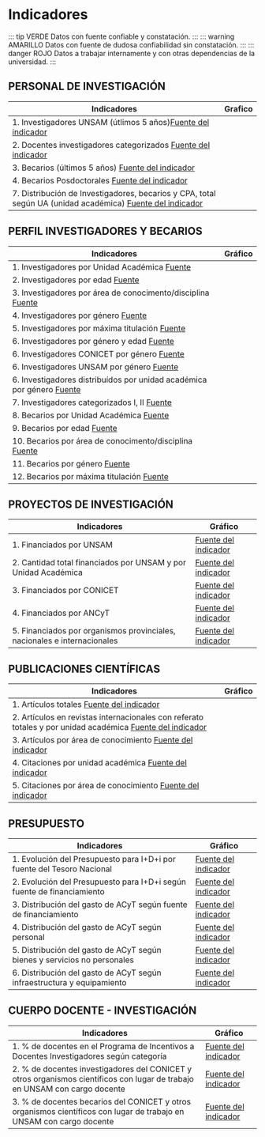 # Indicadores

::: tip VERDE
Datos con fuente confiable y constatación.
:::
::: warning AMARILLO
Datos con fuente de dudosa confiabilidad sin constatación.
:::
::: danger ROJO
Datos a trabajar internamente y con otras dependencias de la universidad.
:::

## PERSONAL DE INVESTIGACIÓN

| Indicadores                                                                                                                                                                                                                  | Grafico                                                                                                                                                        |
| ---------------------------------------------------------------------------------------------------------------------------------------------------------------------------------------------------------------------------- | -------------------------------------------------------------------------------------------------------------------------------------------------------------- |
| <div class="amarillo"></div> 1. Investigadores UNSAM (útlimos 5 años)<a href="./InvestigadoresUnsam(ultimos5anos).pdf" target="_blank">Fuente del indicador</a>                                                              |                                                                                                                                                                |
| <div class="verde"></div> 2. Docentes investigadores categorizados <a href="./docentes-investigadores-categorizados.pdf" target="_blank"> Fuente del indicador</a>                                                           | <GChart type="BarChart" :data="categorizados" :options="opcionescategorizados"/>                                                                               |
| <div class="amarillo"></div> 3. Becarios (últimos 5 años) <a href="<./becariosUnsam(ultimos5anos).pdf" target="_blank">Fuente del indicador</a>                                                                              |                                                                                                                                                                |
| <div class="rojo"></div> 4. Becarios Posdoctorales <a href="./becariosposdoctorales.pdf" target="_blank">Fuente del indicador</a>                                                                                            |                                                                                                                                                                |
| <div class="verde"></div> 7. Distribución de Investigadores, becarios y CPA, total según UA (unidad académica) <a href="./distribuciondeinvestigadoresbecariosycpatotalsegunua.pdf" target="_blank">Fuente del indicador</a> | <GChart type="BarChart" :data="distribucionDeInvestigadoresBecariosyCpaTotalSegunUa" :options="opcionesDistribucionDeInvestigadoresBecariosyCpaTotalSegunUa"/> |

## PERFIL INVESTIGADORES Y BECARIOS

| Indicadores                                                                                                                                                              | Gráfico                                                                                                        |
| ------------------------------------------------------------------------------------------------------------------------------------------------------------------------ | -------------------------------------------------------------------------------------------------------------- |
| <div class="verde"></div> 1. Investigadores por Unidad Académica <a href="./investigadoresporunidadacademica.pdf" target="_blank"> Fuente </a>                           |                                                                                                                |
| <div class="verde"></div> 2. Investigadores por edad <a href="./investigadoresporedad.pdf" target="_blank">Fuente </a>                                                   |                                                                                                                |
| <div class="verde"></div> 3. Investigadores por área de conocimento/disciplina <a href="./investigadoresporareadeconocimientodisciplina.pdf" target="_blank">Fuente </a> |                                                                                                                |
| <div class="verde"></div> 4. Investigadores por género <a href="./investigadoresporgenero.pdf" target="_blank">Fuente </a>                                               |                                                                                                                |
| <div class="verde"></div> 5. Investigadores por máxima titulación <a href="./investigadorespormaximatitulacion.pdf" target="_blank">Fuente </a>                          |                                                                                                                |
| <div class="verde"></div> 6. Investigadores por género y edad <a href="./investigadoresporgeneroyedad.pdf" target="_blank">Fuente </a>                                   | <GChart type="BarChart" :data="InvestigadoresPorGeneroyEdad" :options="opcionesInvestigadoresPorGeneroyEdad"/> |
| <div class="verde"></div> 6. Investigadores CONICET por género <a href="./investigadoresporgeneroyedad.pdf" target="_blank">Fuente </a>                                  | <GChart type="PieChart" :data="InvestigadoresPorGeneroyEdad" :options="opcionesInvestigadoresPorGeneroyEdad"/> |  |
| <div class="verde"></div> 6. Investigadores UNSAM por género <a href="./investigadoresporgeneroyedad.pdf" target="_blank">Fuente </a>                                    |                                                                                                                |
| <div class="verde"></div> 6. Investigadores distribuídos por unidad académica por género <a href="./investigadoresporgeneroyedad.pdf" target="_blank">Fuente </a>        |                                                                                                                |
| <div class="verde"></div> 7. Investigadores categorizados I, II <a href="./investigadorescategorizadosIyII.pdf" target="_blank">Fuente </a>                              |                                                                                                                |
| <div class="verde"></div> 8. Becarios por Unidad Académica <a href="./becariosporunidadacademica.pdf" target="_blank">Fuente </a>                                        |                                                                                                                |
| <div class="verde"></div> 9. Becarios por edad <a href="./becariosporedad.pdf" target="_blank">Fuente </a>                                                               |                                                                                                                |
| <div class="verde"></div> 10. Becarios por área de conocimento/disciplina <a href="./becariosporareadeconocimiento.pdf" target="_blank">Fuente </a>                      |                                                                                                                |
| <div class="verde"></div> 11. Becarios por género <a href="./becariosporgenero.pdf" target="_blank">Fuente </a>                                                          |                                                                                                                |
| <div class="verde"></div> 12. Becarios por máxima titulación <a href="./becariospormaximatitulacion.pdf" target="_blank">Fuente </a>                                     |                                                                                                                |

## PROYECTOS DE INVESTIGACIÓN

| Indicadores                                                                                       | Gráfico                                                                                                            |
| ------------------------------------------------------------------------------------------------- | ------------------------------------------------------------------------------------------------------------------ |
| <div class="verde"></div> 1. Financiados por UNSAM                                                | <a href="./proyectosdeinvestigaciónfinanciadosporunsam.pdf" target="_blank">Fuente del indicador</a>               |
| <div class="verde"></div> 2. Cantidad total financiados por UNSAM y por Unidad Académica          | <a href="./publicaciones-por-unidad-academica.pdf" target="_blank">Fuente del indicador</a>                        |
| <div class="amarillo"></div> 3. Financiados por CONICET                                           | <a href="./proyectosdeinvestigaciónfinanciadosporconicetancyptyotros.pdf" target="_blank">Fuente del indicador</a> |
| <div class="amarillo"></div> 4. Financiados por ANCyT                                             | <a href="./financiadosporagencia.pdf" target="_blank">Fuente del indicador</a>                                     |
| <div class="rojo"></div> 5. Financiados por organismos provinciales, nacionales e internacionales | <a href="./financiadosporopnei.pdf" target="_blank">Fuente del indicador</a>                                       |

## PUBLICACIONES CIENTÍFICAS

| Indicadores                                                                                                                                                                                            | Gráfico                                                                                                                                                                                                 |
| ------------------------------------------------------------------------------------------------------------------------------------------------------------------------------------------------------ | ------------------------------------------------------------------------------------------------------------------------------------------------------------------------------------------------------- |
| <div class="verde"></div> 1. Artículos totales <a href="./Articulostotales.pdf" target="_blank">Fuente del indicador</a>                                                                               |                                                                                                                                                                                                         |
| <div class="verde"></div> 2. Artículos en revistas internacionales con referato totales y por unidad académica <a href="./articulos-por-unidad-academica.pdf" target="_blank">Fuente del indicador</a> | <GChart type="ColumnChart" :data="articulosenrevistasinternacionalesconreferatototalesyporunidadacademica" :options="opcionesarticulosenrevistasinternacionalesconreferatototalesyporunidadacademica"/> |
| <div class="verde"></div> 3. Artículos por área de conocimiento <a href="./articulos-por-area-de-conocimiento.pdf" target="_blank">Fuente del indicador</a>                                            |                                                                                                                                                                                                         |
| <div class="verde"></div> 4. Citaciones por unidad académica <a href="./citaciones-por-unidad-academica.pdf" target="_blank">Fuente del indicador</a>                                                  |                                                                                                                                                                                                         |
| <div class="verde"></div> 5. Citaciones por área de conocimiento <a href="./citaciones-por-area-de-conocimiento.pdf" target="_blank">Fuente del indicador</a>                                          |                                                                                                                                                                                                         |

## PRESUPUESTO

| Indicadores                                                                                       | Gráfico                                                                                                         |
| ------------------------------------------------------------------------------------------------- | --------------------------------------------------------------------------------------------------------------- |
| <div class="rojo"></div> 1. Evolución del Presupuesto para I+D+i por fuente del Tesoro Nacional   | <a href="./presupuesto-i-d-i-tesoro-nacional.pdf" target="_blank">Fuente del indicador</a>                      |
| <div class="rojo"></div> 2. Evolución del Presupuesto para I+D+i según fuente de financiamiento   | <a href="./presupuesto-i-d-i-fuente-financiamiento.pdf" target="_blank">Fuente del indicador</a>                |
| <div class="rojo"></div> 3. Distribución del gasto de ACyT según fuente de financiamiento         | <a href="./distribucion-gasto-acyt-fuente-financiamiento.pdf" target="_blank">Fuente del indicador</a>          |
| <div class="rojo"></div> 4. Distribución del gasto de ACyT según personal                         | <a href="./distribucion-gasto-acyt-presonal.pdf" target="_blank">Fuente del indicador</a>                       |
| <div class="rojo"></div> 5. Distribución del gasto de ACyT según bienes y servicios no personales | <a href="./distribucion-gasto-acyt-bienes-servicios-no-personales.pdf" target="_blank">Fuente del indicador</a> |
| <div class="rojo"></div> 6. Distribución del gasto de ACyT según infraestructura y equipamiento   | <a href="./distribucion-gasto-acyt-infraestructurta-equipamiento.pdf" target="_blank">Fuente del indicador</a>  |

## CUERPO DOCENTE - INVESTIGACIÓN

| Indicadores                                                                                                                                          | Gráfico                                                                                                                              |
| ---------------------------------------------------------------------------------------------------------------------------------------------------- | ------------------------------------------------------------------------------------------------------------------------------------ |
| <div class="verde"></div> 1. % de docentes en el Programa de Incentivos a Docentes Investigadores según categoría                                    | <a href="./cantidad-docentes-programa-incentivos-por-categoria.pdf" target="_blank">Fuente del indicador</a>                         |
| <div class="verde"></div> 2. % de docentes investigadores del CONICET y otros organismos científicos con lugar de trabajo en UNSAM con cargo docente | <a href="./porcentajedeinvestigadoresconicetconcargodocente.pdf" target="_blank">Fuente del indicador</a>                            |
| <div class="verde"></div> 3. % de docentes becarios del CONICET y otros organismos científicos con lugar de trabajo en UNSAM con cargo docente       | <a href="./docente-becarios-conicet-otros-con-lugar-de-trabajo-unsam-con-cargo-docente.pdf" target="_blank">Fuente del indicador</a> |

<script>
import Vue from 'vue'
import VueGoogleCharts from 'vue-google-charts'
import { GChart } from 'vue-google-charts'
import './indicadores.css'
import * as data from './indicadores.js'
Vue.use(VueGoogleCharts)
export default {
  components: {
    GChart
  },
  data: () => data.data
  }
</script>
